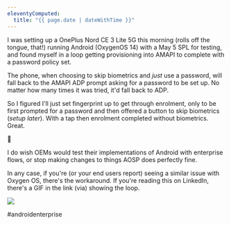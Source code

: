 ```yaml
---
eleventyComputed:
  title: "{{ page.date | dateWithTime }}"
---
```


I was setting up a OnePlus Nord CE 3 Lite 5G this morning (rolls off the tongue, that!) running Android (OxygenOS 14) with a May 5 SPL for testing, and found myself in a loop getting provisioning into AMAPI to complete with a password policy set. 

The phone, when choosing to skip biometrics and _just_ use a password, will fall back to the AMAPI ADP prompt asking for a password to be set up. No matter how many times it was tried, it'd fall back to ADP.

So I figured I'll just set fingerprint up to get through enrolment, only to be first prompted for a password and then offered a button to skip biometrics (_setup later_). With a tap then enrolment completed without biometrics. Great.

🤨

I do wish OEMs would test their implementations of Android with enterprise flows, or stop making changes to things AOSP does perfectly fine.

In any case, if you're (or your end users report) seeing a similar issue with Oxygen OS, there's the workaround. If you're reading this on LinkedIn, there's a GIF in the link (via) showing the loop.

![](cdn.bayton.org/uploads/notes/96/2024-07-01_10.36.38.gif)

#androidenterprise